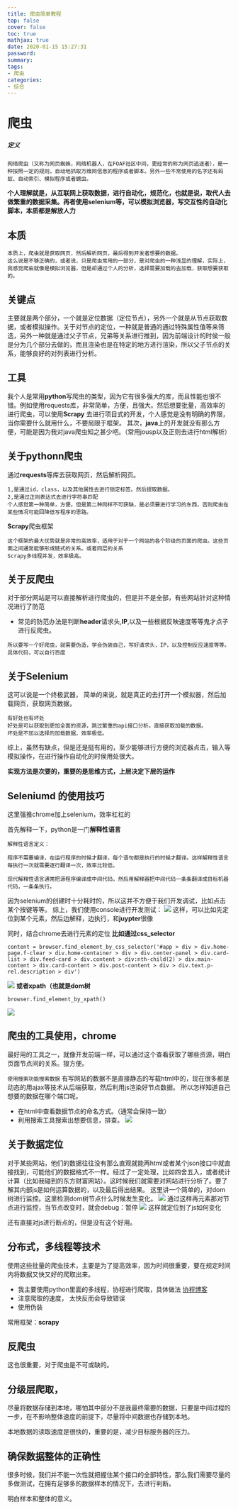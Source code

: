 ```yaml
---
title: 爬虫简单教程
top: false
cover: false
toc: true
mathjax: true
date: 2020-01-15 15:27:31
password:
summary:
tags:
- 爬虫
categories:
- 综合
---
```


# 爬虫

##### 定义
```
网络爬虫（又称为网页蜘蛛，网络机器人，在FOAF社区中间，更经常的称为网页追逐者），是一种按照一定的规则，自动地抓取万维网信息的程序或者脚本。另外一些不常使用的名字还有蚂蚁、自动索引、模拟程序或者蠕虫。
```
**个人理解就是，从互联网上获取数据，进行自动化，规范化，也就是说，取代人去做繁重的数据采集。再者使用selenium等，可以模拟浏览器，写交互性的自动化脚本，本质都是解放人力**
## 本质
```文本
本质上，爬虫就是获取网页，然后解析网页，最后得到开发者想要的数据。
这么说是不够正确的，或者说，只是爬虫常用的一部分，是对爬虫的一种浅显的理解，实际上，我感觉爬虫就像是模拟浏览器，但是却通过个人的分析，选择需要加载的去加载，获取想要获取的。
```

## 关键点
主要就是两个部分，一个就是定位数据（定位节点），另外一个就是从节点获取数据，或者模拟操作。关于对节点的定位，一种就是普通的通过特殊属性值等来筛选，另外一种就是通过父子节点，兄弟等关系进行推到，因为前端设计的时侯一般是分为几个部分去做的，而且渲染也是在特定的地方进行渲染，所以父子节点的关系，能够良好的对列表进行分析。

## 工具
我个人是常用**python**写爬虫的类型，因为它有很多强大的库，而且性能也很不错。例如使用requests库，非常简单，方便，且强大。然后想要批量，高效率的进行爬虫，可以使用**Scrapy**
去进行项目式的开发，个人感觉是没有明确的界限，当你需要什么就用什么，不要局限于框架。
其次，**java**上的开发就没有那么方便，可能是因为我对java爬虫知之甚少吧。（常用jousp以及正则去进行html解析）

## 关于pythonn爬虫
通过**requests**等库去获取网页，然后解析网页。
```解析的常用方法通过两类
1,是通过id，class，以及其他属性去进行锁定标签。然后提取数据。
2,是通过正则表达式去进行字符串匹配
个人感觉第一种简单，方便。但是第二种同样不可获缺，是必须要进行学习的东西，否则爬虫在某些情况可能回降低写程序的思路。
```
**Scrapy**爬虫框架
```
这个框架的最大优势就是非常的高效率，适用于对于一个网站的各个阶级的页面的爬虫。这些页面之间通常能够形成链式的关系。或者同层的关系
Scrapy多线程并发，效率极高。
```

## 关于反爬虫
对于部分网站是可以直接解析进行爬虫的，但是并不是全部，有些网站针对这种情况进行了防范
- 常见的防范办法是判断**header**请求头,**IP**,以及一些根据反映速度等等鬼才点子进行反爬虫。
```
所以要写一个好爬虫，就需要伪造，学会伪装自己，写好请求头，IP，以及控制反应速度等等。具体代码，可以自行百度
```

## 关于Selenium
这可以说是一个终极武器，
简单的来说，就是真正的去打开一个模拟器，然后加载网页，获取网页数据，

```
有好处也有坏处
好处是可以获取到更加全面的资源，跳过繁重的api接口分析。直接获取加载的数据。
坏处是不加以选择的加载数据，效率极低。
```
综上，虽然有缺点，但是还是挺有用的，至少能够进行方便的浏览器点击，输入等模拟操作，在进行操作自动化的时侯用处很大。





**实现方法是次要的，重要的是思维方式，上层决定下层的运作**

## Seleniumd 的使用技巧
这里强推chrome加上selenium，效率杠杠的

首先解释一下，python是一门**解释性语言**
```
解释性语言定义：

程序不需要编译，在运行程序的时候才翻译，每个语句都是执行的时候才翻译。这样解释性语言每执行一次就需要逐行翻译一次，效率比较低。

现代解释性语言通常把源程序编译成中间代码，然后用解释器把中间代码一条条翻译成目标机器代码，一条条执行。
```

因为selenium的创建时十分耗时的，所以这并不方便于我们开发调试，比如点击某个按键等等。
综上，我们使用console进行开发测试：
![](https://raw.githubusercontent.com/kengerlwl/kengerlwl.github.io/refs/heads/master/image/223e76bc8cf036a7acf3291dcc98752e/b58223d6e2b30d1479ad77d57f85f611.png)
这样，可以比如先定位到某个元素，然后边解释，边执行，和**juypter**很像

同时，结合chrome去进行元素的定位
**比如通过css_selector**
```
content = browser.find_element_by_css_selector('#app > div > div.home-page.f-clear > div.home-container > div > div.center-panel > div.card-list > div.feed-card > div.content > div:nth-child(2) > div.main-content > div.card-content > div.post-content > div > div.text.p-rel.description > div')

```
![](https://raw.githubusercontent.com/kengerlwl/kengerlwl.github.io/refs/heads/master/image/223e76bc8cf036a7acf3291dcc98752e/ee801bf4c19bc7265008a315a56f762d.png)
**或者xpath（也就是dom树**
```
browser.find_element_by_xpath()
```
![](https://raw.githubusercontent.com/kengerlwl/kengerlwl.github.io/refs/heads/master/image/223e76bc8cf036a7acf3291dcc98752e/e945444687062edd347cf286291cc705.png)




## 爬虫的工具使用，chrome
最好用的工具之一，就像开发前端一样，可以通过这个查看获取了哪些资源，明白页面节点间的关系。狠方便。

`使用搜索功能搜索数据`
有写网站的数据不是直接静态的写载html中的，现在很多都是动态的用ajax等技术从后端获取，然后利用js渲染好节点数据。 所以怎样知道自己想要的数据在哪个端口呢。

- 在html中查看数据节点的命名方式。（通常会保持一致）
- 利用搜索工具搜索出想要信息，排查。
![](https://raw.githubusercontent.com/kengerlwl/kengerlwl.github.io/refs/heads/master/image/223e76bc8cf036a7acf3291dcc98752e/cd33fa92d70e7ccbe30a297b61d250cb.png)


## 关于数据定位
对于某些网站，他们的数据往往没有那么直观就能再html或者某个json接口中就直接找到，可能他们的数据格式不一样。经过了一定处理，比如四舍五入，或者统计计算（比如我碰到的东方财富网站）。这时候我们就需要对网站进行分析了。要了解其内部js是如何运算数据的，以及最后得出结果。
这里讲一个简单的，对dom树进行监控。这里检测dom树节点什么时候发生变化。
![](https://raw.githubusercontent.com/kengerlwl/kengerlwl.github.io/refs/heads/master/image/223e76bc8cf036a7acf3291dcc98752e/ca3ee0ca8f807aa9dfe1b3157f332afd.png)
通过这样再元素那对节点进行监控，当节点改变时，就会debug：暂停
![](https://raw.githubusercontent.com/kengerlwl/kengerlwl.github.io/refs/heads/master/image/223e76bc8cf036a7acf3291dcc98752e/72d1de7a1467c86edb072d3d7015b9c8.png)
这样就定位到了js如何变化

还有直接对js进行断点的，但是没有这个好用。

## 分布式，多线程等技术

  使用这些批量的爬虫技术，主要是为了提高效率，因为时间很重要，要在规定时间内将数据又快又好的爬取出来。
- 我主要使用python里面的多线程，协程进行爬取，具体做法
[协程博客](https://hackmd.io/28Kc3q_nR9as7UTbF0Y7Kw)
- 注意爬取的速度， 太快反而会导致错误
- 使用伪装

常用框架：**scrapy**


## 反爬虫
这也很重要，对于爬虫是不可或缺的。



## 分级层爬取，
尽量将数据存储到本地，哪怕其中部分不是我最终需要的数据，只要是中间过程的一步，在不影响整体速度的前提下，尽量将中间数据也存储到本地。

本地数据的读取速度是很快的，重要的是，减少目标服务器的压力。

## 确保数据整体的正确性
很多时候，我们并不能一次性就把握住某个接口的全部特性，那么我们需要尽量的多做测试，在拥有足够多的数据样本的情况下，去进行判断。

明白样本和整体的意义。